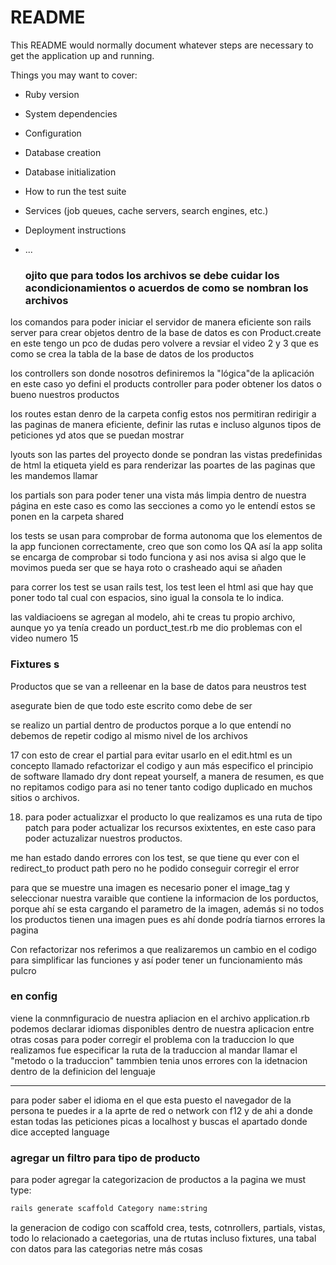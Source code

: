 # README

This README would normally document whatever steps are necessary to get the
application up and running.

Things you may want to cover:

* Ruby version

* System dependencies

* Configuration

* Database creation

* Database initialization

* How to run the test suite

* Services (job queues, cache servers, search engines, etc.)

* Deployment instructions

* ...
  ### ojito que para todos los archivos se debe cuidar los acondicionamientos o acuerdos de como se nombran los archivos

los comandos para poder iniciar el servidor de manera eficiente son rails server
para crear objetos dentro de la base de datos es con Product.create
en este tengo un pco de dudas pero volvere a revsiar el video 2 y 3 que es como se crea la tabla de la base de datos de los productos

los controllers son donde nosotros definiremos la "lógica"de la aplicación en este caso yo defini el products controller para poder obtener los datos o bueno nuestros productos

los routes estan denro de la carpeta config estos nos permitiran redirigir a las paginas de manera eficiente, definir las rutas e incluso algunos tipos de peticiones yd atos que se puedan mostrar

lyouts son las partes del proyecto donde se pondran las vistas predefinidas de html la etiqueta yield es para renderizar las poartes de las paginas que les mandemos llamar


los partials son para poder tener una vista más limpia dentro de nuestra página 
en este caso es como las secciones a como yo le entendí
estos se ponen en la carpeta shared


los tests
se usan para comprobar de forma autonoma que los elementos de la app funcionen correctamente, creo que son como los QA
así la app solita se encarga de comprobar si todo funciona y asi nos avisa si algo que le movimos pueda ser que se haya roto o crasheado
aqui se añaden

para correr los test se usan rails test, los test leen el html asi que hay que poner todo tal cual con espacios, sino igual la consola te lo indica.


las valdiacioens se agregan al modelo, ahi te creas tu propio archivo, aunque yo ya tenía creado un porduct_test.rb me dio problemas con el video numero 15

### Fixtures s
Productos que se van a relleenar en la base de datos para neustros test

asegurate bien de que todo este escrito como debe de ser

se realizo un partial dentro de productos porque a lo que entendí no debemos de repetir codigo al mismo nivel de los archivos 

17 con esto de crear el partial para evitar usarlo en el edit.html es un concepto llamado refactorizar el codigo y aun más especifico el principio de software llamado dry dont repeat yourself, a manera de resumen, es que no repitamos  codigo para asi no tener tanto codigo duplicado en muchos sitios o archivos.

18. para poder actualizxar el producto lo que realizamos es una ruta de tipo patch para poder actualizar los recursos exixtentes, en este caso para poder actuzalizar nuestros productos.

me han estado dando errores con los test, se que tiene qu ever con el redirect_to product path pero no he podido conseguir corregir el error


para que se muestre una imagen es necesario poner el image_tag y seleccionar nuestra varaible que contiene la informacion de los porductos, porque ahí se esta cargando el parametro de la imagen, además si no todos los productos tienen una imagen pues es ahí donde podría tiarnos errores la pagina

Con refactorizar nos referimos a que realizaremos un cambio en el codigo para simplificar las funciones y así poder tener un funcionamiento más pulcro 

### en config 
viene la conmnfiguracio de nuestra apliacion en  el archivo application.rb  podemos declarar idiomas disponibles dentro de nuestra aplicacion entre otras cosas
para poder corregir el problema con la traduccion lo que realizamos fue especificar la ruta de la traduccion al mandar llamar el "metodo o la traduccion" tammbien tenia unos errores con la idetnacion dentro de la definicion del lenguaje


----------------------------------------------------------------

para poder saber el idioma en el que esta puesto el navegador de la persona te puedes ir a la aprte de red o network con f12 y de ahi a donde estan todas las peticiones picas a localhost y buscas el apartado donde dice accepted language


### agregar un filtro para tipo de producto

para poder agregar la categorizacion de productos a la pagina we must type:

```bash
rails generate scaffold Category name:string
```

la generacion de codigo con scaffold crea, tests, cotnrollers, partials, vistas, todo lo relacionado a caetegorias, una de rtutas incluso fixtures, una tabal con datos para las categorias netre más cosas
